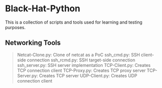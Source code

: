 # Black-Hat-Python

This is a collection of scripts and tools used for learning and testing purposes. 

## Networking Tools
> Netcat-Clone.py: Clone of netcat as a PoC
> ssh_cmd.py: SSH client-side connection
> ssh_rcmd.py: SSH target-side connection
> ssh_server.py: SSH server implementation
> TCP-Client.py: Creates TCP connection client
> TCP-Proxy.py: Creates TCP proxy server
> TCP-Server.py: Creates TCP server
> UDP-Client.py: Creates UDP connection client